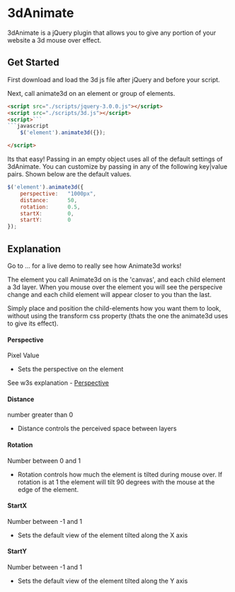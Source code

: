# 3dAnimate

3dAnimate is a jQuery plugin that allows you to give any portion of your website a 3d mouse over effect.

## Get Started

First download and load the 3d js file after jQuery and before your script.

Next, call animate3d on an element or group of elements.

```html
<script src="./scripts/jquery-3.0.0.js"></script>
<script src="./scripts/3d.js"></script>	
<script>```
```javascript
	$('element').animate3d({});
``` 
```html
</script>
```
	
Its that easy! Passing in an empty object uses all of the default settings of 3dAnimate. You can customize by passing in any of the following key|value pairs. Shown below are the default values.

```javascript
$('element').animate3d({
	perspective:   "1000px",
	distance:      50,
	rotation:      0.5,
	startX:        0,
	startY:        0
});
```	
## Explanation

Go to ... for a live demo to really see how Animate3d works!

The element you call Animate3d on is the 'canvas', and each child element a 3d layer. When you mouse over the element you will see the perspecive change and each child element will appear closer to you than the last.

Simply place and position the child-elements how you want them to look, without using the transform css property (thats the one the animate3d uses to give its effect).

#### Perspective

Pixel Value 
- Sets the perspective on the element

See w3s explanation - [Perspective](http://www.w3schools.com/cssref/css3_pr_perspective.asp)

#### Distance

number greater than 0 
- Distance controls the perceived space between layers

#### Rotation

Number between 0 and 1 
- Rotation controls how much the element is tilted during mouse over. If rotation is at 1 the element will tilt 90 degrees with the mouse at the edge of the element.

#### StartX

Number between -1 and 1 
- Sets the default view of the element tilted along the X axis

#### StartY

Number between -1 and 1 
- Sets the default view of the element tilted along the Y axis
